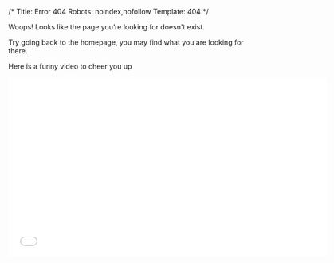 /*
Title: Error 404
Robots: noindex,nofollow
Template: 404
*/

Woops! Looks like the page you’re looking for doesn't exist.

Try going back to the homepage, you may find what you are looking for there.

Here is a funny video to cheer you up

<iframe width="640" height="360" src="//www.youtube.com/embed/TZ83EBh3r7g" frameborder="0" allowfullscreen></iframe>
